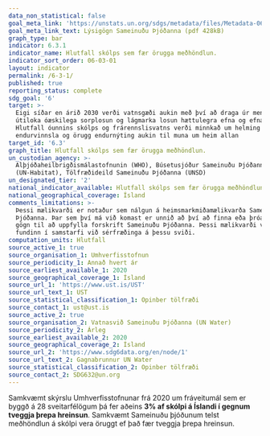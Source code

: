 ```yaml
---
data_non_statistical: false
goal_meta_link: 'https://unstats.un.org/sdgs/metadata/files/Metadata-06-03-01.pdf'
goal_meta_link_text: Lýsigögn Sameinuðu Þjóðanna (pdf 428kB)
graph_type: bar
indicator: 6.3.1
indicator_name: Hlutfall skólps sem fær örugga meðhöndlun.
indicator_sort_order: 06-03-01
layout: indicator
permalink: /6-3-1/
published: true
reporting_status: complete
sdg_goal: '6'
target: >-
  Eigi síðar en árið 2030 verði vatnsgæði aukin með því að draga úr mengun,
  útiloka óæskilega sorplosun og lágmarka losun hættulegra efna og efnablandna.
  Hlutfall óunnins skólps og frárennslisvatns verði minnkað um helming og
  endurvinnsla og örugg endurnýting aukin til muna um heim allan
target_id: '6.3'
graph_title: Hlutfall skólps sem fær örugga meðhöndlun.
un_custodian_agency: >-
  Alþjóðaheilbrigðismálastofnunin (WHO), Búsetusjóður Sameinuðu Þjóðanna
  (UN-Habitat), Tölfræðideild Sameinuðu Þjóðanna (UNSD)
un_designated_tier: '2'
national_indicator_available: Hlutfall skólps sem fær örugga meðhöndlun.
national_geographical_coverage: Ísland
comments_limitations: >-
  Þessi mælikvarði er notaður sem nálgun á heimsmarkmiðamælikvarða Sameinuðu
  Þjóðanna. Þar sem því má við komast er unnið að því að finna eða þróa íslensk
  gögn til að uppfylla forskrift Sameinuðu Þjóðanna. Þessi mælikvarði var
  fundinn í samstarfi við sérfræðinga á þessu sviði.
computation_units: Hlutfall
source_active_1: true
source_organisation_1: Umhverfisstofnun
source_periodicity_1: Annað hvert ár
source_earliest_available_1: 2020
source_geographical_coverage_1: Ísland
source_url_1: 'https://www.ust.is/UST'
source_url_text_1: UST
source_statistical_classification_1: Opinber tölfræði
source_contact_1: ust@ust.is
source_active_2: true
source_organisation_2: Vatnasvið Sameinuðu Þjóðanna (UN Water)
source_periodicity_2: Árleg
source_earliest_available_2: 2020
source_geographical_coverage_2: Ísland
source_url_2: 'https://www.sdg6data.org/en/node/1'
source_url_text_2: Gagnabrunnur UN Water
source_statistical_classification_2: Opinber tölfræði
source_contact_2: SDG632@un.org
---
```


Samkvæmt skýrslu Umhverfisstofnunar frá 2020 um fráveitumál sem er byggð á 28 sveitarfélögum þá fer aðeins **3% af skólpi á Íslandi í gegnum tveggja þrepa hreinsun**. Samkvæmt Sameinuðu þjóðunum telst meðhöndlun á skólpi vera öruggt ef það fær tveggja þrepa hreinsun.
